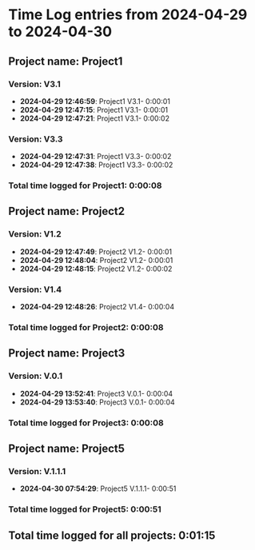 # Time Log entries from 2024-04-29 to 2024-04-30

## Project name: Project1

### Version: V3.1

- **2024-04-29 12:46:59**: Project1 V3.1- 0:00:01
- **2024-04-29 12:47:15**: Project1 V3.1- 0:00:01
- **2024-04-29 12:47:21**: Project1 V3.1- 0:00:02

### Version: V3.3

- **2024-04-29 12:47:31**: Project1 V3.3- 0:00:02
- **2024-04-29 12:47:38**: Project1 V3.3- 0:00:02

### Total time logged for Project1: 0:00:08

## Project name: Project2

### Version: V1.2

- **2024-04-29 12:47:49**: Project2 V1.2- 0:00:01
- **2024-04-29 12:48:04**: Project2 V1.2- 0:00:01
- **2024-04-29 12:48:15**: Project2 V1.2- 0:00:02

### Version: V1.4

- **2024-04-29 12:48:26**: Project2 V1.4- 0:00:04

### Total time logged for Project2: 0:00:08

## Project name: Project3

### Version: V.0.1

- **2024-04-29 13:52:41**: Project3 V.0.1- 0:00:04
- **2024-04-29 13:53:40**: Project3 V.0.1- 0:00:04

### Total time logged for Project3: 0:00:08

## Project name: Project5

### Version: V.1.1.1

- **2024-04-30 07:54:29**: Project5 V.1.1.1- 0:00:51

### Total time logged for Project5: 0:00:51

## Total time logged for all projects: 0:01:15
